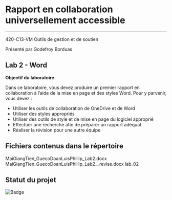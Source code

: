 # Rapport en collaboration universellement accessible

___

420-C13-VM Outils de gestion et de soutien

Présenté par Godefroy Borduas

## Lab 2 - Word

**Objectif du laboratoire**

Dans ce laboratoire, vous devez produire un premier rapport en collaboration à l’aide de la
mise en page et des styles Word. Pour y parvenir, vous devez :

- Utiliser les outils de collaboration de OneDrive et de Word
- Utiliser des styles appropriés
- Utiliser des outils de style et de mise en page du logiciel approprié
- Effectuer une recherche afin de préparer un rapport adéquat
- Réaliser la révision pour une autre équipe


## Fichiers contenus dans le répertoire
MaiGiangTien_GuecoDoanLuisPhillip_Lab2.docx
MaiGiangTien_GuecoDoanLuisPhillip_Lab2__revise.docx
lab_02


## Statut du projet
![Badge](https://img.shields.io/badge/Lab%202%20--%20Word-Termin%C3%A9-brightgreen)
